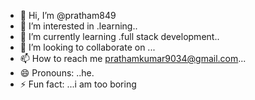 - 👋 Hi, I’m @pratham849
- 👀 I’m interested in .learning..
- 🌱 I’m currently learning .full stack development..
- 💞️ I’m looking to collaborate on ...
- 📫 How to reach me prathamkumar9034@gmail.com...
- 😄 Pronouns: ..he.
- ⚡ Fun fact: ...i am too boring

<!---
pratham849/pratham849 is a ✨ special ✨ repository because its `README.md` (this file) appears on your GitHub profile.
You can click the Preview link to take a look at your changes.
--->
